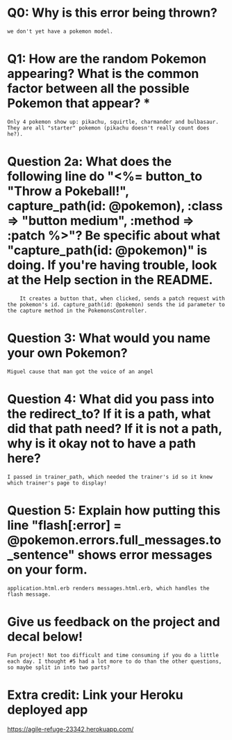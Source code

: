 # Q0: Why is this error being thrown?
	we don't yet have a pokemon model.
# Q1: How are the random Pokemon appearing? What is the common factor between all the possible Pokemon that appear? *
	Only 4 pokemon show up: pikachu, squirtle, charmander and bulbasaur. They are all "starter" pokemon (pikachu doesn't really count does he?).
# Question 2a: What does the following line do "<%= button_to "Throw a Pokeball!", capture_path(id: @pokemon), :class => "button medium", :method => :patch %>"? Be specific about what "capture_path(id: @pokemon)" is doing. If you're having trouble, look at the Help section in the README.
		It creates a button that, when clicked, sends a patch request with the pokemon's id. capture_path(id: @pokemon) sends the id parameter to the capture method in the PokemonsController.
# Question 3: What would you name your own Pokemon?
	Miguel cause that man got the voice of an angel
# Question 4: What did you pass into the redirect_to? If it is a path, what did that path need? If it is not a path, why is it okay not to have a path here?
	I passed in trainer_path, which needed the trainer's id so it knew which trainer's page to display!
# Question 5: Explain how putting this line "flash[:error] = @pokemon.errors.full_messages.to_sentence" shows error messages on your form.
	application.html.erb renders messages.html.erb, which handles the flash message. 
# Give us feedback on the project and decal below!
	Fun project! Not too difficult and time consuming if you do a little each day. I thought #5 had a lot more to do than the other questions, so maybe split in into two parts?  
# Extra credit: Link your Heroku deployed app
https://agile-refuge-23342.herokuapp.com/